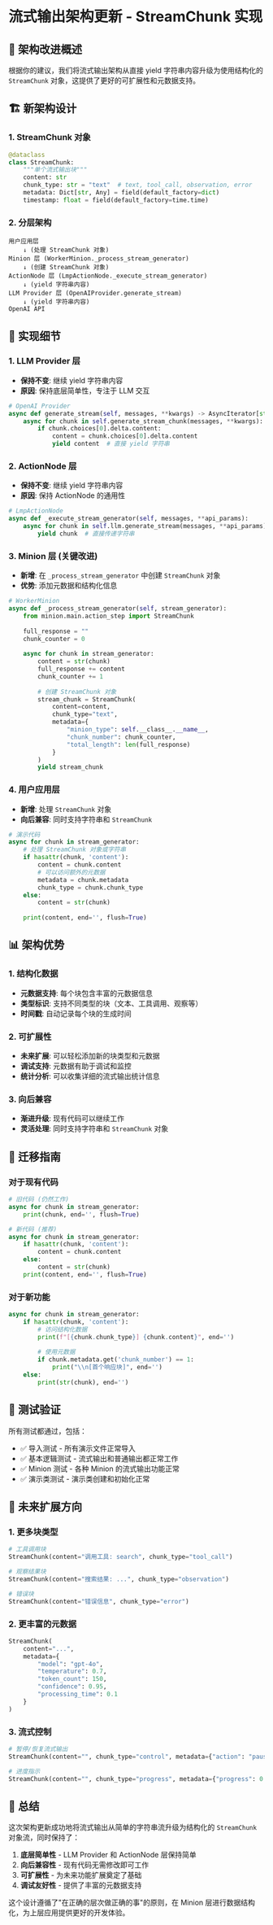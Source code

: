 # 流式输出架构更新 - StreamChunk 实现

## 🎯 架构改进概述

根据你的建议，我们将流式输出架构从直接 yield 字符串内容升级为使用结构化的 `StreamChunk` 对象，这提供了更好的可扩展性和元数据支持。

## 🏗️ 新架构设计

### 1. StreamChunk 对象

```python
@dataclass
class StreamChunk:
    """单个流式输出块"""
    content: str
    chunk_type: str = "text"  # text, tool_call, observation, error
    metadata: Dict[str, Any] = field(default_factory=dict)
    timestamp: float = field(default_factory=time.time)
```

### 2. 分层架构

```
用户应用层
    ↓ (处理 StreamChunk 对象)
Minion 层 (WorkerMinion._process_stream_generator)
    ↓ (创建 StreamChunk 对象)
ActionNode 层 (LmpActionNode._execute_stream_generator)
    ↓ (yield 字符串内容)
LLM Provider 层 (OpenAIProvider.generate_stream)
    ↓ (yield 字符串内容)
OpenAI API
```

## 🔧 实现细节

### 1. LLM Provider 层
- **保持不变**: 继续 yield 字符串内容
- **原因**: 保持底层简单性，专注于 LLM 交互

```python
# OpenAI Provider
async def generate_stream(self, messages, **kwargs) -> AsyncIterator[str]:
    async for chunk in self.generate_stream_chunk(messages, **kwargs):
        if chunk.choices[0].delta.content:
            content = chunk.choices[0].delta.content
            yield content  # 直接 yield 字符串
```

### 2. ActionNode 层
- **保持不变**: 继续 yield 字符串内容
- **原因**: 保持 ActionNode 的通用性

```python
# LmpActionNode
async def _execute_stream_generator(self, messages, **api_params):
    async for chunk in self.llm.generate_stream(messages, **api_params):
        yield chunk  # 直接传递字符串
```

### 3. Minion 层 (关键改进)
- **新增**: 在 `_process_stream_generator` 中创建 `StreamChunk` 对象
- **优势**: 添加元数据和结构化信息

```python
# WorkerMinion
async def _process_stream_generator(self, stream_generator):
    from minion.main.action_step import StreamChunk
    
    full_response = ""
    chunk_counter = 0
    
    async for chunk in stream_generator:
        content = str(chunk)
        full_response += content
        chunk_counter += 1
        
        # 创建 StreamChunk 对象
        stream_chunk = StreamChunk(
            content=content,
            chunk_type="text",
            metadata={
                "minion_type": self.__class__.__name__,
                "chunk_number": chunk_counter,
                "total_length": len(full_response)
            }
        )
        yield stream_chunk
```

### 4. 用户应用层
- **新增**: 处理 `StreamChunk` 对象
- **向后兼容**: 同时支持字符串和 `StreamChunk`

```python
# 演示代码
async for chunk in stream_generator:
    # 处理 StreamChunk 对象或字符串
    if hasattr(chunk, 'content'):
        content = chunk.content
        # 可以访问额外的元数据
        metadata = chunk.metadata
        chunk_type = chunk.chunk_type
    else:
        content = str(chunk)
    
    print(content, end='', flush=True)
```

## 📊 架构优势

### 1. 结构化数据
- **元数据支持**: 每个块包含丰富的元数据信息
- **类型标识**: 支持不同类型的块（文本、工具调用、观察等）
- **时间戳**: 自动记录每个块的生成时间

### 2. 可扩展性
- **未来扩展**: 可以轻松添加新的块类型和元数据
- **调试支持**: 元数据有助于调试和监控
- **统计分析**: 可以收集详细的流式输出统计信息

### 3. 向后兼容
- **渐进升级**: 现有代码可以继续工作
- **灵活处理**: 同时支持字符串和 `StreamChunk` 对象

## 🔄 迁移指南

### 对于现有代码
```python
# 旧代码 (仍然工作)
async for chunk in stream_generator:
    print(chunk, end='', flush=True)

# 新代码 (推荐)
async for chunk in stream_generator:
    if hasattr(chunk, 'content'):
        content = chunk.content
    else:
        content = str(chunk)
    print(content, end='', flush=True)
```

### 对于新功能
```python
async for chunk in stream_generator:
    if hasattr(chunk, 'content'):
        # 访问结构化数据
        print(f"[{chunk.chunk_type}] {chunk.content}", end='')
        
        # 使用元数据
        if chunk.metadata.get('chunk_number') == 1:
            print("\\n[首个响应块]", end='')
    else:
        print(str(chunk), end='')
```

## 🧪 测试验证

所有测试都通过，包括：
- ✅ 导入测试 - 所有演示文件正常导入
- ✅ 基本逻辑测试 - 流式输出和普通输出都正常工作
- ✅ Minion 测试 - 各种 Minion 的流式输出功能正常
- ✅ 演示类测试 - 演示类创建和初始化正常

## 🚀 未来扩展方向

### 1. 更多块类型
```python
# 工具调用块
StreamChunk(content="调用工具: search", chunk_type="tool_call")

# 观察结果块  
StreamChunk(content="搜索结果: ...", chunk_type="observation")

# 错误块
StreamChunk(content="错误信息", chunk_type="error")
```

### 2. 更丰富的元数据
```python
StreamChunk(
    content="...",
    metadata={
        "model": "gpt-4o",
        "temperature": 0.7,
        "token_count": 150,
        "confidence": 0.95,
        "processing_time": 0.1
    }
)
```

### 3. 流式控制
```python
# 暂停/恢复流式输出
StreamChunk(content="", chunk_type="control", metadata={"action": "pause"})

# 进度指示
StreamChunk(content="", chunk_type="progress", metadata={"progress": 0.5})
```

## 📝 总结

这次架构更新成功地将流式输出从简单的字符串流升级为结构化的 `StreamChunk` 对象流，同时保持了：

1. **底层简单性** - LLM Provider 和 ActionNode 层保持简单
2. **向后兼容性** - 现有代码无需修改即可工作
3. **可扩展性** - 为未来功能扩展奠定了基础
4. **调试友好性** - 提供了丰富的元数据支持

这个设计遵循了"在正确的层次做正确的事"的原则，在 Minion 层进行数据结构化，为上层应用提供更好的开发体验。